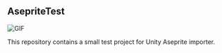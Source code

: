 ## AsepriteTest

![GIF](https://github.com/user-attachments/assets/151f878c-4e2c-4afa-bdca-01ac9765d076)

This repository contains a small test project for Unity Aseprite importer.
